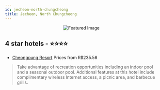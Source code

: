 ```yaml
---
id: jecheon-north-chungcheong
title: Jecheon, North Chungcheong
---
```


<center><img src="https://i.travelapi.com/hotels/34000000/33760000/33755200/33755104/689b11cb_z.jpg" alt="Featured Image" /></center>


##  4 star hotels - ⭐️⭐️⭐️⭐️

-    [Cheongpung Resort](https://us.hurb.com/hotels/jecheon/cheongpung-resort-JNP-JP354074?cmp=18055) Prices from R$235.56
   > Take advantage of recreation opportunities including an indoor pool and a seasonal outdoor pool. Additional features at this hotel include complimentary wireless Internet access, a picnic area, and barbecue grills.
